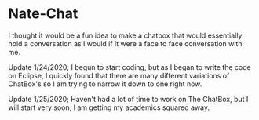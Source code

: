 # Nate-Chat
I thought it would be a fun idea to make a chatbox that would essentially hold a conversation as I would if it were a face to face conversation with me.

Update 1/24/2020; I begun to start coding, but as I began to write the code on Eclipse, I quickly found that there are many different variations of ChatBox's so I am trying to narrow it down to one right now.

Update 1/25/2020; Haven't had a lot of time to work on The ChatBox, but I will start very soon, I am getting my academics squared away.

